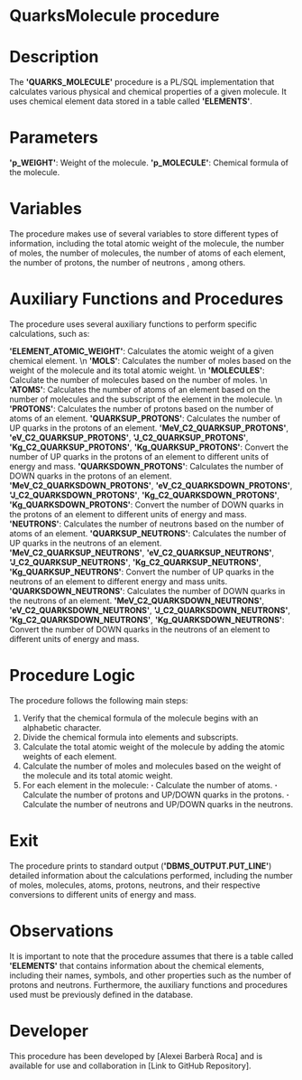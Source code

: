 # QuarksMolecule procedure

# Description
The **'QUARKS_MOLECULE'** procedure is a PL/SQL implementation that calculates various physical and chemical properties of a given molecule. It uses chemical element data stored in a table called **'ELEMENTS'**.

# Parameters
**'p_WEIGHT'**: Weight of the molecule.
**'p_MOLECULE'**: Chemical formula of the molecule.

# Variables
The procedure makes use of several variables to store different types of information, including the total atomic weight of the molecule, the number of moles, the number of molecules, the number of atoms of each element, the number of protons, the number of neutrons , among others.

# Auxiliary Functions and Procedures
The procedure uses several auxiliary functions to perform specific calculations, such as:

**'ELEMENT_ATOMIC_WEIGHT'**: Calculates the atomic weight of a given chemical element.
\n **'MOLS'**: Calculates the number of moles based on the weight of the molecule and its total atomic weight.
\n **'MOLECULES'**: Calculate the number of molecules based on the number of moles.
\n **'ATOMS'**: Calculates the number of atoms of an element based on the number of molecules and the subscript of the element in the molecule.
\n **'PROTONS'**: Calculates the number of protons based on the number of atoms of an element.
**'QUARKSUP_PROTONS'**: Calculates the number of UP quarks in the protons of an element.
**'MeV_C2_QUARKSUP_PROTONS'**, **'eV_C2_QUARKSUP_PROTONS'**, **'J_C2_QUARKSUP_PROTONS'**, **'Kg_C2_QUARKSUP_PROTONS'**, **'Kg_QUARKSUP_PROTONS'**: Convert the number of UP quarks in the protons of an element to different units of energy and mass.
**'QUARKSDOWN_PROTONS'**: Calculates the number of DOWN quarks in the protons of an element.
**'MeV_C2_QUARKSDOWN_PROTONS'**, **'eV_C2_QUARKSDOWN_PROTONS'**, **'J_C2_QUARKSDOWN_PROTONS'**, **'Kg_C2_QUARKSDOWN_PROTONS'**, **'Kg_QUARKSDOWN_PROTONS'**: Convert the number of DOWN quarks in the protons of an element to different units of energy and mass.
**'NEUTRONS'**: Calculates the number of neutrons based on the number of atoms of an element.
**'QUARKSUP_NEUTRONS'**: Calculates the number of UP quarks in the neutrons of an element.
**'MeV_C2_QUARKSUP_NEUTRONS'**, **'eV_C2_QUARKSUP_NEUTRONS'**, **'J_C2_QUARKSUP_NEUTRONS'**, **'Kg_C2_QUARKSUP_NEUTRONS'**, **'Kg_QUARKSUP_NEUTRONS'**: Convert the number of UP quarks in the neutrons of an element to different energy and mass units.
**'QUARKSDOWN_NEUTRONS'**: Calculates the number of DOWN quarks in the neutrons of an element.
**'MeV_C2_QUARKSDOWN_NEUTRONS'**, **'eV_C2_QUARKSDOWN_NEUTRONS'**, **'J_C2_QUARKSDOWN_NEUTRONS'**, **'Kg_C2_QUARKSDOWN_NEUTRONS'**, **'Kg_QUARKSDOWN_NEUTRONS'**: Convert the number of DOWN quarks in the neutrons of an element to different units of energy and mass.

# Procedure Logic
The procedure follows the following main steps:

1. Verify that the chemical formula of the molecule begins with an alphabetic character.
2. Divide the chemical formula into elements and subscripts.
3. Calculate the total atomic weight of the molecule by adding the atomic weights of each element.
4. Calculate the number of moles and molecules based on the weight of the molecule and its total atomic weight.
5. For each element in the molecule:
   __·__ Calculate the number of atoms.
   __·__ Calculate the number of protons and UP/DOWN quarks in the protons.
   __·__ Calculate the number of neutrons and UP/DOWN quarks in the neutrons.

# Exit
The procedure prints to standard output (**'DBMS_OUTPUT.PUT_LINE'**) detailed information about the calculations performed, including the number of moles, molecules, atoms, protons, neutrons, and their respective conversions to different units of energy and mass.

# Observations
It is important to note that the procedure assumes that there is a table called **'ELEMENTS'** that contains information about the chemical elements, including their names, symbols, and other properties such as the number of protons and neutrons. Furthermore, the auxiliary functions and procedures used must be previously defined in the database.

# Developer
This procedure has been developed by [Alexei Barberà Roca] and is available for use and collaboration in [Link to GitHub Repository].
